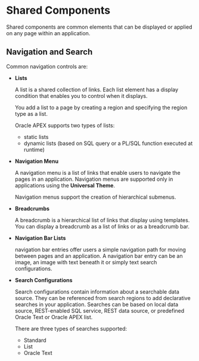# Shared Components

Shared components are common elements that can be displayed or applied on any page within an application.

## Navigation and Search

Common navigation controls are:

- **Lists**   
	
	A list is a shared collection of links. Each list element has a display condition that enables you to control when it displays. 
	
	You add a list to a page by creating a region and specifying the region type as a list.

	Oracle APEX supports two types of lists:
	- static lists
	- dynamic lists (based on SQL query or a PL/SQL function executed at runtime)
	
- **Navigation Menu**
	
	A navigation menu is a list of links that enable users to navigate the pages in an application. Navigation menus are supported only in applications using the **Universal Theme**.

	Navigation menus support the creation of hierarchical submenus.

- **Breadcrumbs**

	A breadcrumb is a hierarchical list of links that display using templates. You can display a breadcrumb as a list of links or as a breadcrumb bar.

- **Navigation Bar Lists**

	navigation bar entries offer users a simple navigation path for moving between pages and an application. A navigation bar entry can be an image, an image with text beneath it or simply text search configurations.

- **Search Configurations**

	Search configurations contain information about a searchable data source. They can be referenced from search regions to add declarative searches in your application. Searches can be based on local data source, REST-enabled SQL service, REST data source, or predefined Oracle Text or Oracle APEX list.

	There are three types of searches supported:
	- Standard
	- List 
	- Oracle Text 